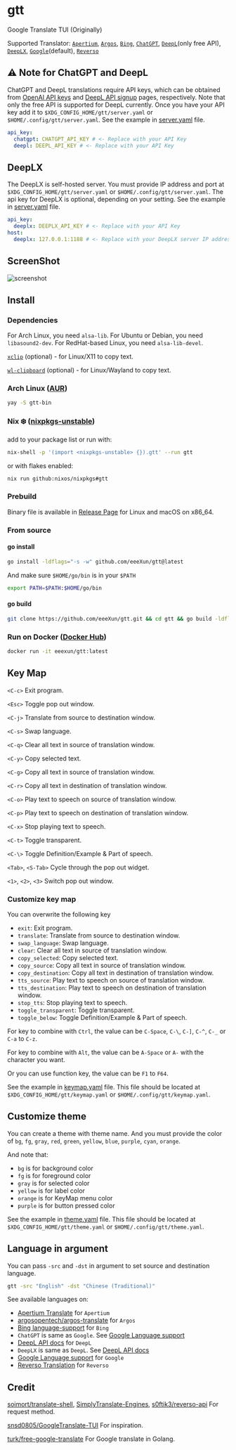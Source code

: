 # gtt

Google Translate TUI (Originally)

Supported Translator:
[`Apertium`](https://www.apertium.org/),
[`Argos`](https://translate.argosopentech.com/),
[`Bing`](https://www.bing.com/translator),
[`ChatGPT`](https://chat.openai.com/),
[`DeepL`](https://deepl.com/translator)(only free API),
[`DeepLX`](https://github.com/OwO-Network/DeepLX),
[`Google`](https://translate.google.com/)(default),
[`Reverso`](https://www.reverso.net/text-translation)

## ⚠️ Note for ChatGPT and DeepL

ChatGPT and DeepL translations require API keys, which can be obtained from
[OpenAI API keys](https://platform.openai.com/account/api-keys) and
[DeepL API signup](https://www.deepl.com/pro-api) pages, respectively. Note
that only the free API is supported for DeepL currently. Once you have your
API key add it to `$XDG_CONFIG_HOME/gtt/server.yaml` or `$HOME/.config/gtt/server.yaml`.
See the example in [server.yaml](example/server.yaml) file.

```yaml
api_key:
  chatgpt: CHATGPT_API_KEY # <- Replace with your API Key
  deepl: DEEPL_API_KEY # <- Replace with your API Key
```

## DeepLX

The DeepLX is self-hosted server. You must provide IP address and port at
`$XDG_CONFIG_HOME/gtt/server.yaml` or `$HOME/.config/gtt/server.yaml`.
The api key for DeepLX is optional, depending on your setting.
See the example in [server.yaml](example/server.yaml) file.

```yaml
api_key:
  deeplx: DEEPLX_API_KEY # <- Replace with your API Key
host:
  deeplx: 127.0.0.1:1188 # <- Replace with your DeepLX server IP address and port
```

## ScreenShot

![screenshot](https://github.com/eeeXun/gtt/assets/58657914/3841c2bf-62f7-434a-9e77-91c3748c5675)

## Install

### Dependencies

For Arch Linux, you need `alsa-lib`.
For Ubuntu or Debian, you need `libasound2-dev`.
For RedHat-based Linux, you need `alsa-lib-devel`.

[`xclip`](https://github.com/astrand/xclip) (optional) - for Linux/X11 to copy text.

[`wl-clipboard`](https://github.com/bugaevc/wl-clipboard) (optional) - for Linux/Wayland to copy text.

### Arch Linux ([AUR](https://aur.archlinux.org/packages/gtt-bin))

```sh
yay -S gtt-bin
```

### Nix ❄️ ([nixpkgs-unstable](https://search.nixos.org/packages?channel=unstable&show=gtt&from=0&size=50&sort=relevance&type=packages&query=gtt))

add to your package list or run with:

```sh
nix-shell -p '(import <nixpkgs-unstable> {}).gtt' --run gtt
```

or with flakes enabled:

```sh
nix run github:nixos/nixpkgs#gtt
```

### Prebuild

Binary file is available in [Release Page](https://github.com/eeeXun/gtt/releases) for Linux and macOS on x86_64.

### From source

#### go install

```sh
go install -ldflags="-s -w" github.com/eeeXun/gtt@latest
```

And make sure `$HOME/go/bin` is in your `$PATH`

```sh
export PATH=$PATH:$HOME/go/bin
```

#### go build

```sh
git clone https://github.com/eeeXun/gtt.git && cd gtt && go build -ldflags="-s -w -X main.version=$(git describe --tags)"
```

### Run on Docker ([Docker Hub](https://hub.docker.com/r/eeexun/gtt/tags))

```sh
docker run -it eeexun/gtt:latest
```

## Key Map

`<C-c>`
Exit program.

`<Esc>`
Toggle pop out window.

`<C-j>`
Translate from source to destination window.

`<C-s>`
Swap language.

`<C-q>`
Clear all text in source of translation window.

`<C-y>`
Copy selected text.

`<C-g>`
Copy all text in source of translation window.

`<C-r>`
Copy all text in destination of translation window.

`<C-o>`
Play text to speech on source of translation window.

`<C-p>`
Play text to speech on destination of translation window.

`<C-x>`
Stop playing text to speech.

`<C-t>`
Toggle transparent.

`<C-\>`
Toggle Definition/Example & Part of speech.

`<Tab>`, `<S-Tab>`
Cycle through the pop out widget.

`<1>`, `<2>`, `<3>`
Switch pop out window.

### Customize key map

You can overwrite the following key

- `exit`: Exit program.
- `translate`: Translate from source to destination window.
- `swap_language`: Swap language.
- `clear`: Clear all text in source of translation window.
- `copy_selected`: Copy selected text.
- `copy_source`: Copy all text in source of translation window.
- `copy_destination`: Copy all text in destination of translation window.
- `tts_source`: Play text to speech on source of translation window.
- `tts_destination`: Play text to speech on destination of translation window.
- `stop_tts`: Stop playing text to speech.
- `toggle_transparent`: Toggle transparent.
- `toggle_below`: Toggle Definition/Example & Part of speech.

For key to combine with `Ctrl`, the value can be `C-Space`, `C-\`, `C-]`, `C-^`, `C-_` or `C-a` to `C-z`.

For key to combine with `Alt`, the value can be `A-Space` or `A-` with the character you want.

Or you can use function key, the value can be `F1` to `F64`.

See the example in [keymap.yaml](example/keymap.yaml) file. This file should be located at `$XDG_CONFIG_HOME/gtt/keymap.yaml` or `$HOME/.config/gtt/keymap.yaml`.

## Customize theme

You can create a theme with theme name. And you must provide the color of `bg`, `fg`, `gray`, `red`, `green`, `yellow`, `blue`, `purple`, `cyan`, `orange`.

And note that:

- `bg` is for background color
- `fg` is for foreground color
- `gray` is for selected color
- `yellow` is for label color
- `orange` is for KeyMap menu color
- `purple` is for button pressed color

See the example in [theme.yaml](example/theme.yaml) file. This file should be located at `$XDG_CONFIG_HOME/gtt/theme.yaml` or `$HOME/.config/gtt/theme.yaml`.

## Language in argument

You can pass `-src` and `-dst` in argument to set source and destination language.

```sh
gtt -src "English" -dst "Chinese (Traditional)"
```

See available languages on:

- [Apertium Translate](https://www.apertium.org/) for `Apertium`
- [argosopentech/argos-translate](https://github.com/argosopentech/argos-translate#supported-languages) for `Argos`
- [Bing language-support](https://learn.microsoft.com/en-us/azure/cognitive-services/translator/language-support#translation) for `Bing`
- `ChatGPT` is same as `Google`. See [Google Language support](https://cloud.google.com/translate/docs/languages)
- [DeepL API docs](https://www.deepl.com/docs-api/translate-text/) for `DeepL`
- `DeepLX` is same as `DeepL`. See [DeepL API docs](https://cloud.google.com/translate/docs/languages)
- [Google Language support](https://cloud.google.com/translate/docs/languages) for `Google`
- [Reverso Translation](https://www.reverso.net/text-translation) for `Reverso`

## Credit

[soimort/translate-shell](https://github.com/soimort/translate-shell),
[SimplyTranslate-Engines](https://codeberg.org/SimpleWeb/SimplyTranslate-Engines),
[s0ftik3/reverso-api](https://github.com/s0ftik3/reverso-api)
For request method.

[snsd0805/GoogleTranslate-TUI](https://github.com/snsd0805/GoogleTranslate-TUI) For inspiration.

[turk/free-google-translate](https://github.com/turk/free-google-translate) For Google translate in Golang.
